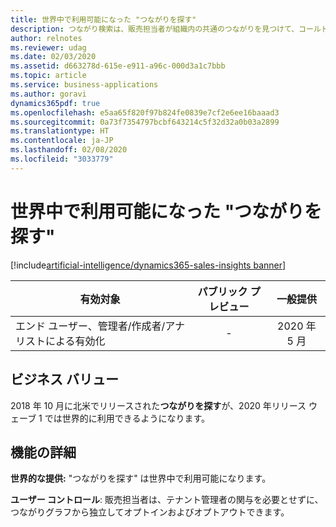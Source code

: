 ```yaml
---
title: 世界中で利用可能になった "つながりを探す"
description: つながり検索は、販売担当者が組織内の共通のつながりを見つけて、コールド リードをウォーム リードに変換し、回答率を高めたり、関心を高めたりするのに役立ちます。
author: relnotes
ms.reviewer: udag
ms.date: 02/03/2020
ms.assetid: d663278d-615e-e911-a96c-000d3a1c7bbb
ms.topic: article
ms.service: business-applications
ms.author: goravi
dynamics365pdf: true
ms.openlocfilehash: e5aa65f820f97b824fe0839e7cf2e6ee16baaad3
ms.sourcegitcommit: 0a73f7354797bcbf643214c5f32d32a0b03a2899
ms.translationtype: HT
ms.contentlocale: ja-JP
ms.lasthandoff: 02/08/2020
ms.locfileid: "3033779"
---
```

# <a name="who-knows-whom-now-available-worldwide"></a>世界中で利用可能になった "つながりを探す"
[!include[artificial-intelligence/dynamics365-sales-insights banner](../includes/artificial-intelligence/dynamics365-sales-insights.md)]

| 有効対象    |  パブリック プレビュー | 一般提供 | 
| ---------- | :----------: |:----------: |
|エンド ユーザー、管理者/作成者/アナリストによる有効化|-| 2020 年 5 月|


## <a name="business-value"></a>ビジネス バリュー
<!-- bv start -->
2018 年 10 月に北米でリリースされた**つながりを探す**が、2020 年リリース ウェーブ 1 では世界的に利用できるようになります。 
<!-- bv end -->



## <a name="feature-details"></a>機能の詳細
<!--feature detail start -->
**世界的な提供:** "つながりを探す" は世界中で利用可能になります。

**ユーザー コントロール**: 販売担当者は、テナント管理者の関与を必要とせずに、つながりグラフから独立してオプトインおよびオプトアウトできます。
<!--feature detail end -->









